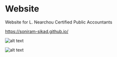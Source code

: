 # Website
Website for L. Nearchou Certified Public Accountants 


https://soniram-sikad.github.io/



![alt text](https://github.com/Soniram-sikad/Soniram-sikad.github.io/blob/master/images/contact%20ss.png)


![alt text](https://github.com/Soniram-sikad/Soniram-sikad.github.io/blob/master/images/index%20ss.png)
